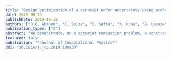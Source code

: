 ```yaml
---
title: "Design optimization of a scramjet under uncertainty using probabilistic learning on manifolds"
date: 2019-08-19
publishDate: 2019-12-15
authors: ["R.G. Ghanem", "C. Soize", "C. Safta", "X. Huan", "G. Lacaze", "J.C. Oefelein", "H.N. Najm"]
publication_types: ["2"]
abstract: "We demonstrate, on a scramjet combustion problem, a constrained probabilistic learning approach that augments physics-based datasets with realizations that adhere to underlying constraints and scatter. The constraints are captured and delineated through diffusion maps, while the scatter is captured and sampled through a projected stochastic differential equation. The objective function and constraints of the optimization problem are then efficiently framed as non-parametric conditional expectations. Different spatial resolutions of a large-eddy simulation filter are used to explore the robustness of the model to the training dataset and to gain insight into the significance of spatial resolution on optimal design."
featured: false
publication: "*Journal of Computational Physics*"
doi: "10.1016/j.jcp.2019.108930"
---
```


